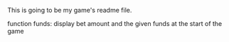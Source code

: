This is going to be my game's readme file.

function funds: display bet amount and the given funds at the start of the game 
